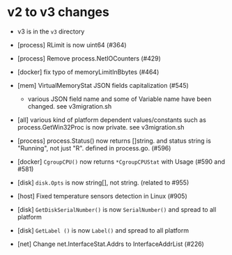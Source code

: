 # v2 to v3 changes

- v3 is in the `v3` directory

- [process] RLimit is now uint64 (#364)
- [process] Remove process.NetIOCounters (#429)
- [docker] fix typo of memoryLimitInBbytes  (#464)
- [mem] VirtualMemoryStat JSON fields capitalization (#545)
  - various JSON field name and some of Variable name have been changed. see v3migration.sh
- [all] various kind of platform dependent values/constants such as process.GetWin32Proc is now private. see v3migration.sh
- [process] process.Status() now returns []string. and status string is "Running", not just "R". defined in process.go. (#596)
- [docker] `CgroupCPU()` now returns `*CgroupCPUStat` with Usage  (#590 and #581)
- [disk] `disk.Opts` is now string[], not string. (related to #955)
- [host] Fixed temperature sensors detection in Linux (#905)
- [disk] `GetDiskSerialNumber()` is now `SerialNumber()` and spread to all platform
- [disk] `GetLabel ()` is now `Label()` and spread to all platform
- [net] Change net.InterfaceStat.Addrs to InterfaceAddrList (#226)